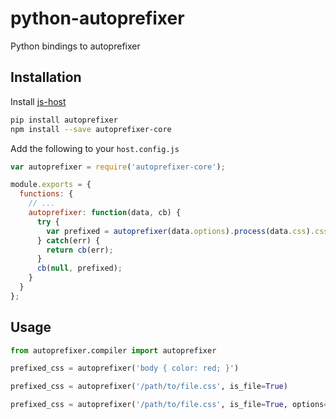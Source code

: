 # python-autoprefixer

Python bindings to autoprefixer

Installation
------------

Install [js-host](https://github.com/markfinger/python-js-host)

```bash
pip install autoprefixer
npm install --save autoprefixer-core
```

Add the following to your `host.config.js`

```javascript
var autoprefixer = require('autoprefixer-core');

module.exports = {
  functions: {
    // ...
    autoprefixer: function(data, cb) {
      try {
        var prefixed = autoprefixer(data.options).process(data.css).css;
      } catch(err) {
        return cb(err);
      }
      cb(null, prefixed);
    }
  }
};
```


Usage
-----

```python
from autoprefixer.compiler import autoprefixer

prefixed_css = autoprefixer('body { color: red; }')

prefixed_css = autoprefixer('/path/to/file.css', is_file=True)

prefixed_css = autoprefixer('/path/to/file.css', is_file=True, options={'browsers': ['> 1%', 'IE 7']})
```
